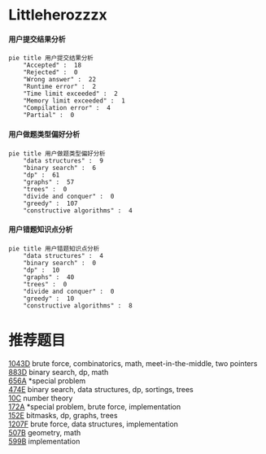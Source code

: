 # Littleherozzzx

<!-- tabs:start -->



#### **用户提交结果分析**

```mermaid
pie title 用户提交结果分析
    "Accepted" :  18
    "Rejected" :  0
    "Wrong answer" :  22
    "Runtime error" :  2
    "Time limit exceeded" :  2
    "Memory limit exceeded" :  1
    "Compilation error" :  4
    "Partial" :  0
```

#### **用户做题类型偏好分析**

```mermaid
pie title 用户做题类型偏好分析
    "data structures" :  9
    "binary search" :  6
    "dp" :  61
    "graphs" :  57
    "trees" :  0
    "divide and conquer" :  0
    "greedy" :  107
    "constructive algorithms" :  4
```
#### **用户错题知识点分析**

```mermaid
pie title 用户错题知识点分析
    "data structures" :  4
    "binary search" :  0
    "dp" :  10
    "graphs" :  40
    "trees" :  0
    "divide and conquer" :  0
    "greedy" :  10
    "constructive algorithms" :  8
```



<!-- tabs:end -->
# 推荐题目
[1043D](https://codeforces.com/contest/1043/problem/D)		brute force,
                        combinatorics,
                        math,
                        meet-in-the-middle,
                        two pointers		  
[883D](https://codeforces.com/contest/883/problem/D)		binary search,
                        dp,
                        math		  
[656A](https://codeforces.com/contest/656/problem/A)		*special problem		  
[474E](https://codeforces.com/contest/474/problem/E)		binary search,
                        data structures,
                        dp,
                        sortings,
                        trees		  
[10C](https://codeforces.com/contest/10/problem/C)		number theory		  
[172A](https://codeforces.com/contest/172/problem/A)		*special problem,
                        brute force,
                        implementation		  
[152E](https://codeforces.com/contest/152/problem/E)		bitmasks,
                        dp,
                        graphs,
                        trees		  
[1207F](https://codeforces.com/contest/1207/problem/F)		brute force,
                        data structures,
                        implementation		  
[507B](https://codeforces.com/contest/507/problem/B)		geometry,
                        math		  
[599B](https://codeforces.com/contest/599/problem/B)		implementation		  

